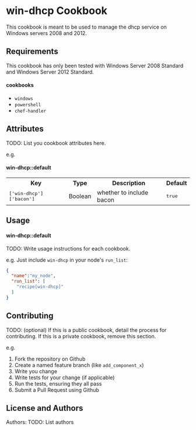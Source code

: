 win-dhcp Cookbook
=================
This cookbook is meant to be used to manage the dhcp service on Windows servers 2008 and 2012.


Requirements
------------
This cookbook has only been tested with Windows Server 2008 Standard and Windows Server 2012 Standard.

#### cookbooks 
- `windows` 
- `powershell`
- `chef-handler`

Attributes
----------
TODO: List you cookbook attributes here.

e.g.
#### win-dhcp::default
<table>
  <tr>
    <th>Key</th>
    <th>Type</th>
    <th>Description</th>
    <th>Default</th>
  </tr>
  <tr>
    <td><tt>['win-dhcp']['bacon']</tt></td>
    <td>Boolean</td>
    <td>whether to include bacon</td>
    <td><tt>true</tt></td>
  </tr>
</table>

Usage
-----
#### win-dhcp::default
TODO: Write usage instructions for each cookbook.

e.g.
Just include `win-dhcp` in your node's `run_list`:

```json
{
  "name":"my_node",
  "run_list": [
    "recipe[win-dhcp]"
  ]
}
```

Contributing
------------
TODO: (optional) If this is a public cookbook, detail the process for contributing. If this is a private cookbook, remove this section.

e.g.
1. Fork the repository on Github
2. Create a named feature branch (like `add_component_x`)
3. Write you change
4. Write tests for your change (if applicable)
5. Run the tests, ensuring they all pass
6. Submit a Pull Request using Github

License and Authors
-------------------
Authors: TODO: List authors
